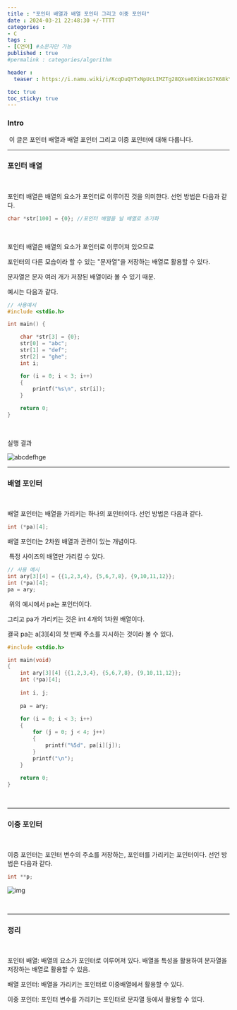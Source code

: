 ```yaml
---
title : "포인터 배열과 배열 포인터 그리고 이중 포인터"
date : 2024-03-21 22:48:30 +/-TTTT
categories : 
- C
tags : 
- [C언어] #소문자만 가능
published : true
#permalink : categories/algorithm

header :
  teaser : https://i.namu.wiki/i/KcqDuQYTxNpUcLIMZTg28QXse0XiWx1G7K68kYYCo1GuhoHmhB_V8Qe9odGGt0BH9-0nQZTN53WXTNpDmwVfWQ.svg

toc: true
toc_sticky: true
---
```



### Intro

&nbsp;이 글은 포인터 배열과 배열 포인터 그리고 이중 포인터에 대해 다룹니다.

* * *

### 포인터 배열

&nbsp;

포인터 배열은 배열의 요소가 포인터로 이루어진 것을 의미한다. 선언 방법은 다음과 같다.

```c
char *str[100] = {0}; //포인터 배열을 널 배열로 초기화
```

&nbsp;

포인터 배열은 배열의 요소가 포인터로 이루어져 있으므로

포인터의 다른 모습이라 할 수 있는 "문자열"을 저장하는 배열로 활용할 수 있다.

문자열은 문자 여러 개가 저장된 배열이라 볼 수 있기 때문.

예시는 다음과 같다.

```c
// 사용예시
#include <stdio.h>

int main() {

    char *str[3] = {0};
    str[0] = "abc";
    str[1] = "def";
    str[2] = "ghe";
    int i;    

    for (i = 0; i < 3; i++)
    {
        printf("%s\n", str[i]);
    }

    return 0;
}
```

&nbsp;

실행 결과

![abcdefhge](https://github.com/sk-choi/sk-choi.github.io/assets/80041090/789f507c-f0f8-4a8b-a7be-1bce82b405ea)

* * *

### 배열 포인터

&nbsp;

배열 포인터는 배열을 가리키는 하나의 포인터이다. 선언 방법은 다음과 같다.

```c
int (*pa)[4];
```

배열 포인터는 2차원 배열과 관련이 있는 개념이다.

&nbsp;특정 사이즈의 배열만 가리킬 수 있다.

```c
// 사용 예시
int ary[3][4] = {{1,2,3,4}, {5,6,7,8}, {9,10,11,12}};
int (*pa)[4];
pa = ary;
```

&nbsp;위의 예시에서 pa는 포인터이다.

그리고 pa가 가리키는 것은 int 4개의 1차원 배열이다.

결국 pa는 a\[3\]\[4\]의 첫 번째 주소를 지시하는 것이라 볼 수 있다.

```c
#include <stdio.h>

int main(void)
{
    int ary[3][4] {{1,2,3,4}, {5,6,7,8}, {9,10,11,12}};
    int (*pa)[4];
    
    int i, j;
    
    pa = ary;
    
    for (i = 0; i < 3; i++)
    {
        for (j = 0; j < 4; j++)
        {
            printf("%5d", pa[i][j]);
        }
        printf("\n");
    }
    
    return 0;
}
```

&nbsp;

* * *

### 이중 포인터

&nbsp;

이중 포인터는 포인터 변수의 주소를 저장하는, 포인터를 가리키는 포인터이다. 선언 방법은 다음과 같다.

```c
int **p;
```

![img](https://dojang.io/pluginfile.php/9407/mod_page/content/19/unit34-25.png)

&nbsp;

* * *

### 정리

&nbsp;

포인터 배열: 배열의 요소가 포인터로 이루어져 있다. 배열을 특성을 활용하여 문자열을 저장하는 배열로 활용할 수 있음.

배열 포인터: 배열을 가리키는 포인터로 이중배열에서 활용할 수 있다.

이중 포인터: 포인터 변수를 가리키는 포인터로 문자열 등에서 활용할 수 있다.

&nbsp;